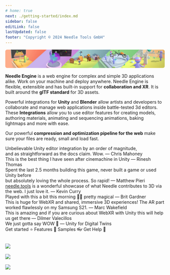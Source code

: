```yaml
---
# home: true
next: ./getting-started/index.md
sidebar: false
editLink: false
lastUpdated: false
footer: "Copyright © 2024 Needle Tools GmbH"
---
```


![](/imgs/banner.webp)

**Needle Engine** is a web engine for complex and simple 3D applications alike. Work on your machine and deploy anywhere. Needle Engine is flexible, extensible and has built-in support for **collaboration and XR**. It is built around the **glTF standard** for 3D assets. 

Powerful integrations for **Unity** and **Blender** allow artists and developers to collaborate and manage web applications inside battle-tested 3d editors. These **Integrations** allow you to use editor features for creating models, authoring materials, animating and sequencing animations, baking lightmaps and more with ease. 

Our powerful **compression and optimization pipeline for the web** make sure your files are ready, small and load fast.


<quoteslides>
<div>Unbelievable Unity editor integration by an order of magnitude,<br/>and as straightforward as the docs claim. Wow. — Chris Mahoney</div>

<div>This is the best thing I have seen after cinemachine in Unity — Rinesh Thomas</div>

<div>Spent the last 2.5 months building this game, never built a game or used Unity before<br/>but absolutely loving the whole process. So rapid! — Matthew Pieri</div>

<div><a href="https://needle.tools?utm_source=needle_docs&utm_content=quote">needle.tools</a> is a wonderful showcase of what Needle contributes to 3D via the web. I just love it. — Kevin Curry</div>

<div>Played with this a bit this morning 🤯🤯 pretty magical — Brit Gardner</div>

<div>This is huge for WebXR and shared, immersive 3D experiences! The AR part worked flawlessly on my Samsung S21. — Marc Wakefield</div>

<div>This is amazing and if you are curious about WebXR with Unity this will help us get there — Dilmer Valecillos</div>

<div>We just gotta say WOW 🤩 — Unity for Digital Twins</div>


</quoteslides>


<actiongroup>
    <action href="getting-started/">
    Get started ⭐
    </action>
    <action href="features-overview">
    Features 🎨
    </action>
    <action href="https://engine.needle.tools/samples?utm_source=needle_docs&utm_content=actionbutton">
    Samples 👓
    </action>
    <action subtitle="with AI support" href="https://forum.needle.tools?utm_source=needle_docs&utm_content=actionbutton">
    Get Help 💬
    </action>
</actiongroup>


<!-- <video-embed src="https://www.youtube.com/watch?v=p83q4siNeWo" /> -->
 
 <br/>
 <br/>

<actiongroup>

  
<a class="no-external-link-icon" href="https://www.npmjs.com/package/@needle-tools/engine"><img src="https://img.shields.io/npm/v/@needle-tools/engine?style=flat&colorA=ddd&colorB=ddd"/></a>

<a class="no-external-link-icon" href="https://engine.needle.tools/docs/getting-started/"><img src="https://img.shields.io/npm/dt/@needle-tools/engine.svg?style=flat&colorA=ddd&colorB=ddd"/></a>


<a class="no-external-link-icon" href="https://discord.needle.tools"><img src="https://img.shields.io/discord/717429793926283276?style=flat&colorA=ddd&colorB=ddd&label=discord&logo=discord&logoColor=ffffff"></a>
  

</actiongroup>




<p></p> 
<copyright></copyright>

<ClientOnly>
<removeserviceworker/>
</ClientOnly>